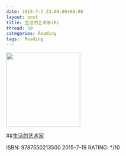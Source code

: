 ```yaml
---
date: 2015-7-1 23:00:00+00:00
layout: post
title: 生活的艺术家(R)
thread: 50
categories: Reading
tags:  Reading
---
```


<img src="http://ec4.images-amazon.com/images/I/8102OrvgphL.jpg" width="200" />

##[生活的艺术家](http://amzn.com/0735619670)

ISBN: 9787550213500 2015-7-19 RATING: */10































